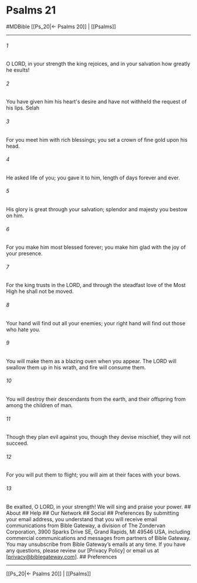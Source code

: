 # Psalms 21
#MDBible
[[Ps_20|← Psalms 20]] | [[Psalms]]

***


###### 1 
O LORD, in your strength the king rejoices, and in your salvation how greatly he exults! 

###### 2 
You have given him his heart's desire and have not withheld the request of his lips. Selah 

###### 3 
For you meet him with rich blessings; you set a crown of fine gold upon his head. 

###### 4 
He asked life of you; you gave it to him, length of days forever and ever. 

###### 5 
His glory is great through your salvation; splendor and majesty you bestow on him. 

###### 6 
For you make him most blessed forever; you make him glad with the joy of your presence. 

###### 7 
For the king trusts in the LORD, and through the steadfast love of the Most High he shall not be moved. 

###### 8 
Your hand will find out all your enemies; your right hand will find out those who hate you. 

###### 9 
You will make them as a blazing oven when you appear. The LORD will swallow them up in his wrath, and fire will consume them. 

###### 10 
You will destroy their descendants from the earth, and their offspring from among the children of man. 

###### 11 
Though they plan evil against you, though they devise mischief, they will not succeed. 

###### 12 
For you will put them to flight; you will aim at their faces with your bows. 

###### 13 
Be exalted, O LORD, in your strength! We will sing and praise your power. ## About ## Help ## Our Network ## Social ## Preferences By submitting your email address, you understand that you will receive email communications from Bible Gateway, a division of The Zondervan Corporation, 3900 Sparks Drive SE, Grand Rapids, MI 49546 USA, including commercial communications and messages from partners of Bible Gateway. You may unsubscribe from Bible Gateway&rsquo;s emails at any time. If you have any questions, please review our [Privacy Policy] or email us at [privacy@biblegateway.com]. ## Preferences

***

[[Ps_20|← Psalms 20]] | [[Psalms]]
